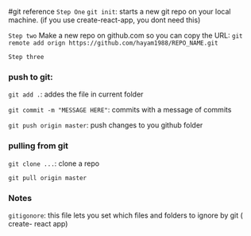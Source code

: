 #git reference 
`Step One`
`git init`: starts a new git repo on your local machine. (if you use create-react-app, you dont need this) 

`Step two`
Make a new repo on github.com so you can copy the URL:
`git remote add orign https://github.com/hayam1988/REPO_NAME.git`

`Step three`
### push to git:

`git add .`: addes the file in current folder 

`git commit -m "MESSAGE HERE"`: commits with a message of commits 

`git push origin master`: push changes to you github folder 

### pulling from git 

`git clone ...`: clone a repo 

`git pull origin master ` 

### Notes 

`gitigonore`: this file lets you set which files and folders to ignore by git ( create- react app)



